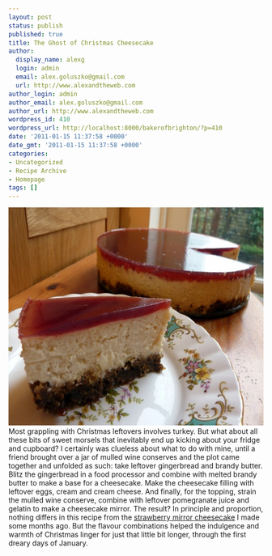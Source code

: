 ```yaml
---
layout: post
status: publish
published: true
title: The Ghost of Christmas Cheesecake
author:
  display_name: alexg
  login: admin
  email: alex.goluszko@gmail.com
  url: http://www.alexandtheweb.com
author_login: admin
author_email: alex.goluszko@gmail.com
author_url: http://www.alexandtheweb.com
wordpress_id: 410
wordpress_url: http://localhost:8000/bakerofbrighton/?p=410
date: '2011-01-15 11:37:58 +0000'
date_gmt: '2011-01-15 11:37:58 +0000'
categories:
- Uncategorized
- Recipe Archive
- Homepage
tags: []
---
```

<p><a href="images/2011/01/P1010497-copy.jpg"><img class="alignnone size-medium wp-image-411" title="Christmas leftovers cheesecake" src="/images/2011/01/P1010497-copy-620x431.jpg" alt="Christmas leftovers cheesecake" width="620" height="431" /></a><br />
Most grappling with Christmas leftovers involves turkey. But what about all these bits of sweet morsels that inevitably end up kicking about your fridge and cupboard? I certainly was clueless about what to do with mine, until a friend brought over a jar of mulled wine conserves and the plot came together and unfolded as such: take leftover gingerbread and brandy butter. Blitz the gingerbread in a food processor and combine with melted brandy butter to make a base for a cheesecake. Make the cheesecake filling with leftover eggs, cream and cream cheese. And finally, for the topping, strain the mulled wine conserve, combine with leftover pomegranate juice and gelatin to make a cheesecake mirror. The result? In principle and proportion, nothing differs in this recipe from the <a href="http://localhost:8000/bakerofbrighton/strawberry-mirror-cheesecake/">strawberry mirror cheesecake</a> I made some months ago. But the flavour combinations helped the indulgence and warmth of Christmas linger for just that little bit longer, through the first dreary days of January.</p>
